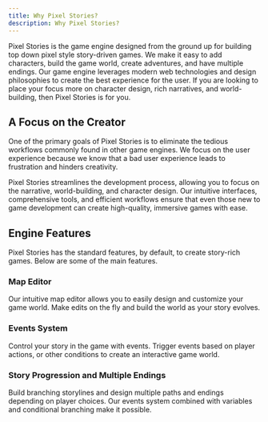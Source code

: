 ```yaml
---
title: Why Pixel Stories?
description: Why Pixel Stories?
---
```

Pixel Stories is the game engine designed from the ground up for building top down pixel style story-driven games. We make it easy to add characters, build the game world, create adventures, and have multiple endings. Our game engine leverages modern web technologies and design philosophies to create the best experience for the user. If you are looking to place your focus more on character design, rich narratives, and world-building, then Pixel Stories is for you.

## A Focus on the Creator

One of the primary goals of Pixel Stories is to eliminate the tedious workflows commonly found in other game engines. We focus on the user experience because we know that a bad user experience leads to frustration and hinders creativity.

Pixel Stories streamlines the development process, allowing you to focus on the narrative, world-building, and character design. Our intuitive interfaces, comprehensive tools, and efficient workflows ensure that even those new to game development can create high-quality, immersive games with ease.


## Engine Features

Pixel Stories has the standard features, by default, to create story-rich games. Below are some of the main features.

### Map Editor

Our intuitive map editor allows you to easily design and customize your game world. Make edits on the fly and build the world as your story evolves.

### Events System

Control your story in the game with events. Trigger events based on player actions, or other conditions to create an interactive game world.

### Story Progression and Multiple Endings

Build branching storylines and design multiple paths and endings depending on player choices. Our events system combined with variables and conditional branching make it possible.


